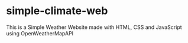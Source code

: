 # simple-climate-web
This is a Simple Weather Website made with HTML, CSS and JavaScript using OpenWeatherMapAPI
